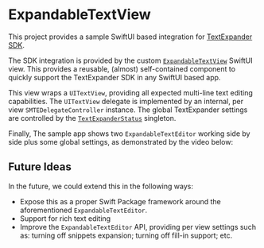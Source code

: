 # ExpandableTextView

This project provides a sample SwiftUI based integration for [TextExpander SDK][TextExpander].

The SDK integration is provided by the custom [`ExpandableTextView`][ExpandableTextView] SwiftUI view. This provides a reusable, (almost) self-contained component to quickly support the TextExpander SDK in any SwiftUI based app.

This view wraps a `UITextView`, providing all expected multi-line text editing capabilities. The `UITextView` delegate is implemented by an internal, per view `SMTEDelegateController` instance. The global TextExpander settings are controlled by the [`TextExpanderStatus`][TextExpanderStatus] singleton.

Finally, The sample app shows two `ExpandableTextEditor` working side by side plus some global settings, as demonstrated by the video below:

## Future Ideas

In the future, we could extend this in the following ways:

* Expose this as a proper Swift Package framework around the aforementioned `ExpandableTextEditor`.
* Support for rich text editing
* Improve the `ExpandableTextEditor` API, providing per view settings such as: turning off snippets expansion; turning off fill-in support; etc.


[TextExpander]: https://github.com/SmileSoftware/TextExpanderTouchSDK/blob/master/README.md
[ExpandableTextView]: https://github.com/pmattos/ExpandableTextEditor/blob/main/ExpandableTextView/ExpandableTextView.swift
[TextExpanderStatus]: https://github.com/pmattos/ExpandableTextEditor/blob/main/ExpandableTextView/TextExpanderStatus.swift
